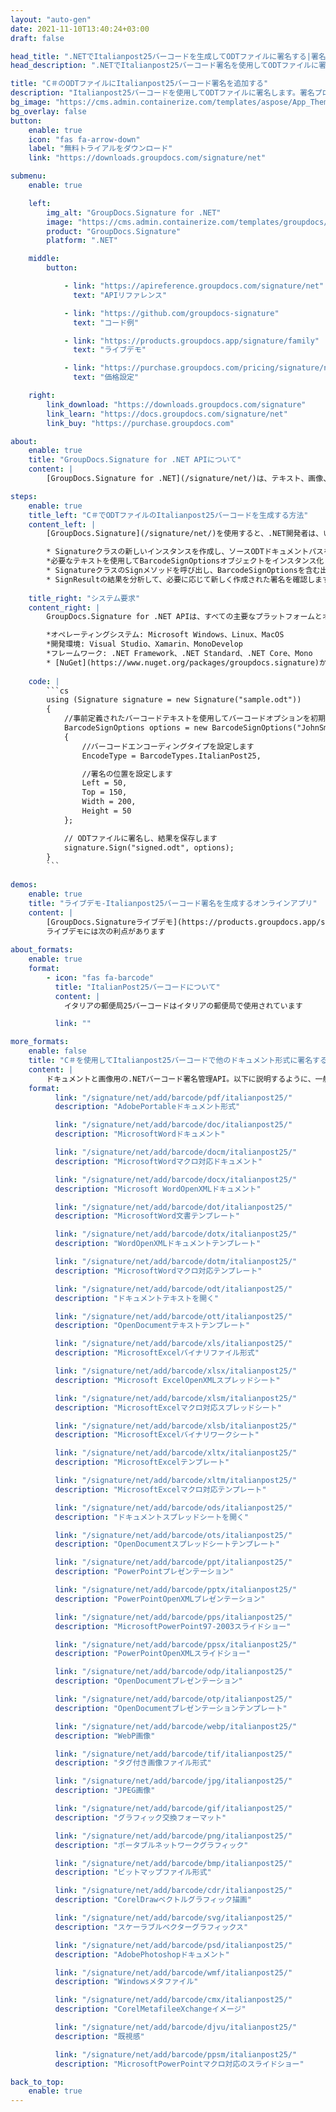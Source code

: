 ```yaml
---
layout: "auto-gen"
date: 2021-11-10T13:40:24+03:00
draft: false

head_title: ".NETでItalianpost25バーコードを生成してODTファイルに署名する|署名文書"
head_description: ".NETでItalianpost25バーコード署名を使用してODTファイルに署名する-人気のあるビジネスドキュメントや画像ファイル形式にバーコードを追加する."

title: "C＃のODTファイルにItalianpost25バーコード署名を追加する"
description: "Italianpost25バーコードを使用してODTファイルに署名します。署名プロパティを操作し、ニーズに合ったドキュメント内で高度な署名オプションを設定します."
bg_image: "https://cms.admin.containerize.com/templates/aspose/App_Themes/V3/images/bg/header1.png"
bg_overlay: false
button:
    enable: true
    icon: "fas fa-arrow-down"
    label: "無料トライアルをダウンロード"
    link: "https://downloads.groupdocs.com/signature/net"

submenu:
    enable: true

    left:
        img_alt: "GroupDocs.Signature for .NET"
        image: "https://cms.admin.containerize.com/templates/groupdocs/images/product-logos/90x90-noborder/groupdocs-signature-net.png"
        product: "GroupDocs.Signature"
        platform: ".NET"

    middle:
        button:

            - link: "https://apireference.groupdocs.com/signature/net"
              text: "APIリファレンス"

            - link: "https://github.com/groupdocs-signature"
              text: "コード例"

            - link: "https://products.groupdocs.app/signature/family"
              text: "ライブデモ"

            - link: "https://purchase.groupdocs.com/pricing/signature/net"
              text: "価格設定"

    right:
        link_download: "https://downloads.groupdocs.com/signature"
        link_learn: "https://docs.groupdocs.com/signature/net"
        link_buy: "https://purchase.groupdocs.com"

about:
    enable: true
    title: "GroupDocs.Signature for .NET APIについて"
    content: |
        [GroupDocs.Signature for .NET](/signature/net/)は、テキスト、画像、バーコード、スタンプ、フォームフィールド、QRコード、メタデータなどのさまざまな署名タイプを使用してデジタルドキュメントに電子署名するネイティブ.NETAPIです。ユーザーは、PDF、Microsoft Word、Excelワークシート、PowerPointプレゼンテーション、Adobe Photoshop、メタファイル、および画像ファイル形式内のデジタル署名を追加、編集、検証、削除、および検索でき、必要に応じて署名プロパティをカスタマイズするための追加サポートがあります。

steps:
    enable: true
    title_left: "C＃でODTファイルのItalianpost25バーコードを生成する方法"
    content_left: |
        [GroupDocs.Signature](/signature/net/)を使用すると、.NET開発者は、いくつかの簡単な手順を実行することで、アプリケーション内のODTファイルにItalianpost25バーコードを簡単に追加できます。

        * Signatureクラスの新しいインスタンスを作成し、ソースODTドキュメントパスをコンストラクターパラメーターとして渡します。
        *必要なテキストを使用してBarcodeSignOptionsオブジェクトをインスタンス化し、EncodeTypeプロパティをItalianPost25に設定します。
        * SignatureクラスのSignメソッドを呼び出し、BarcodeSignOptionsを含む出力ODTファイル名を渡します。
        * SignResultの結果を分析して、必要に応じて新しく作成された署名を確認します。
        
    title_right: "システム要求"
    content_right: |
        GroupDocs.Signature for .NET APIは、すべての主要なプラットフォームとオペレーティングシステムでサポートされています。以下のコードを実行する前に、システムに次の前提条件がインストールされていることを確認してください。

        *オペレーティングシステム: Microsoft Windows、Linux、MacOS
        *開発環境: Visual Studio、Xamarin、MonoDevelop
        *フレームワーク: .NET Framework、.NET Standard、.NET Core、Mono
        * [NuGet](https://www.nuget.org/packages/groupdocs.signature)からGroupDocs.Signaturefor.NETの最新バージョンをダウンロードします
        
    code: |
        ```cs
        using (Signature signature = new Signature("sample.odt"))
        {
            //事前定義されたバーコードテキストを使用してバーコードオプションを初期化します
            BarcodeSignOptions options = new BarcodeSignOptions("JohnSmith")
            {
                //バーコードエンコーディングタイプを設定します
                EncodeType = BarcodeTypes.ItalianPost25,

                //署名の位置を設定します
                Left = 50,
                Top = 150,
                Width = 200,
                Height = 50
            };

            // ODTファイルに署名し、結果を保存します 
            signature.Sign("signed.odt", options);
        }
        ```
        
demos:
    enable: true
    title: "ライブデモ-Italianpost25バーコード署名を生成するオンラインアプリ"
    content: |
        [GroupDocs.Signatureライブデモ](https://products.groupdocs.app/signature/family)サイトにアクセスして、Italianpost25バーコードをODTファイルに今すぐ追加してください。  
        ライブデモには次の利点があります
        
about_formats:
    enable: true
    format:
        - icon: "fas fa-barcode"
          title: "ItalianPost25バーコードについて"
          content: |
            イタリアの郵便局25バーコードはイタリアの郵便局で使用されています

          link: ""

more_formats:
    enable: false
    title: "C＃を使用してItalianpost25バーコードで他のドキュメント形式に署名する"
    content: |
        ドキュメントと画像用の.NETバーコード署名管理API。以下に説明するように、一般的なファイル形式のいくつかにバーコード署名を追加します。
    format: 
          link: "/signature/net/add/barcode/pdf/italianpost25/"
          description: "AdobePortableドキュメント形式"

          link: "/signature/net/add/barcode/doc/italianpost25/"
          description: "MicrosoftWordドキュメント"

          link: "/signature/net/add/barcode/docm/italianpost25/"
          description: "MicrosoftWordマクロ対応ドキュメント"

          link: "/signature/net/add/barcode/docx/italianpost25/"
          description: "Microsoft WordOpenXMLドキュメント"

          link: "/signature/net/add/barcode/dot/italianpost25/"
          description: "MicrosoftWord文書テンプレート"

          link: "/signature/net/add/barcode/dotx/italianpost25/"
          description: "WordOpenXMLドキュメントテンプレート"

          link: "/signature/net/add/barcode/dotm/italianpost25/"
          description: "MicrosoftWordマクロ対応テンプレート"       

          link: "/signature/net/add/barcode/odt/italianpost25/"
          description: "ドキュメントテキストを開く"

          link: "/signature/net/add/barcode/ott/italianpost25/"
          description: "OpenDocumentテキストテンプレート"

          link: "/signature/net/add/barcode/xls/italianpost25/"
          description: "MicrosoftExcelバイナリファイル形式"

          link: "/signature/net/add/barcode/xlsx/italianpost25/"
          description: "Microsoft ExcelOpenXMLスプレッドシート"

          link: "/signature/net/add/barcode/xlsm/italianpost25/"
          description: "MicrosoftExcelマクロ対応スプレッドシート"

          link: "/signature/net/add/barcode/xlsb/italianpost25/"
          description: "MicrosoftExcelバイナリワークシート"

          link: "/signature/net/add/barcode/xltx/italianpost25/"
          description: "MicrosoftExcelテンプレート"

          link: "/signature/net/add/barcode/xltm/italianpost25/"
          description: "MicrosoftExcelマクロ対応テンプレート"

          link: "/signature/net/add/barcode/ods/italianpost25/"
          description: "ドキュメントスプレッドシートを開く"

          link: "/signature/net/add/barcode/ots/italianpost25/"
          description: "OpenDocumentスプレッドシートテンプレート"

          link: "/signature/net/add/barcode/ppt/italianpost25/"
          description: "PowerPointプレゼンテーション"

          link: "/signature/net/add/barcode/pptx/italianpost25/"
          description: "PowerPointOpenXMLプレゼンテーション"

          link: "/signature/net/add/barcode/pps/italianpost25/"
          description: "MicrosoftPowerPoint97-2003スライドショー"

          link: "/signature/net/add/barcode/ppsx/italianpost25/"
          description: "PowerPointOpenXMLスライドショー"                              

          link: "/signature/net/add/barcode/odp/italianpost25/"
          description: "OpenDocumentプレゼンテーション"

          link: "/signature/net/add/barcode/otp/italianpost25/"
          description: "OpenDocumentプレゼンテーションテンプレート"

          link: "/signature/net/add/barcode/webp/italianpost25/"
          description: "WebP画像"

          link: "/signature/net/add/barcode/tif/italianpost25/"
          description: "タグ付き画像ファイル形式"

          link: "/signature/net/add/barcode/jpg/italianpost25/"
          description: "JPEG画像"

          link: "/signature/net/add/barcode/gif/italianpost25/"
          description: "グラフィック交換フォーマット"

          link: "/signature/net/add/barcode/png/italianpost25/"
          description: "ポータブルネットワークグラフィック"

          link: "/signature/net/add/barcode/bmp/italianpost25/"
          description: "ビットマップファイル形式"

          link: "/signature/net/add/barcode/cdr/italianpost25/"
          description: "CorelDrawベクトルグラフィック描画"

          link: "/signature/net/add/barcode/svg/italianpost25/"
          description: "スケーラブルベクターグラフィックス"

          link: "/signature/net/add/barcode/psd/italianpost25/"
          description: "AdobePhotoshopドキュメント"

          link: "/signature/net/add/barcode/wmf/italianpost25/"
          description: "Windowsメタファイル"        

          link: "/signature/net/add/barcode/cmx/italianpost25/"
          description: "CorelMetafileeXchangeイメージ"

          link: "/signature/net/add/barcode/djvu/italianpost25/"
          description: "既視感"

          link: "/signature/net/add/barcode/ppsm/italianpost25/"
          description: "MicrosoftPowerPointマクロ対応のスライドショー"

back_to_top:
    enable: true
---
```

